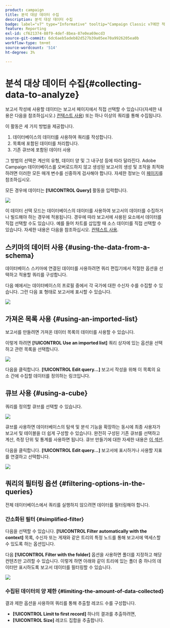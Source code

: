 ```yaml
---
product: campaign
title: 분석 대상 데이터 수집
description: 분석 대상 데이터 수집
badge: label="v7" type="Informative" tooltip="Campaign Classic v7에만 적용"
feature: Reporting
exl-id: cf621374-88f9-4def-8bea-87e0ea69ecd3
source-git-commit: 6dc6aeb5adeb82d527b39a05ee70a9926205ea0b
workflow-type: tm+mt
source-wordcount: '514'
ht-degree: 3%

---
```


# 분석 대상 데이터 수집{#collecting-data-to-analyze}



보고서 작성에 사용할 데이터는 보고서 페이지에서 직접 선택할 수 있습니다(자세한 내용은 다음을 참조하십시오.) [컨텍스트 사용](../../reporting/using/using-the-context.md)) 또는 하나 이상의 쿼리를 통해 수집됩니다.

이 활동은 세 가지 방법을 제공합니다.

1. 데이터베이스의 데이터를 사용하여 쿼리를 작성합니다.
1. 목록에 포함된 데이터를 처리합니다.
1. 기존 큐브에 포함된 데이터 사용

그 방법의 선택은 계산의 유형, 데이터 양 및 그 내구성 등에 따라 달라진다. Adobe Campaign 데이터베이스를 오버로드하지 않고 생성된 보고서의 생성 및 조작을 최적화하려면 이러한 모든 매개 변수를 신중하게 검사해야 합니다. 자세한 정보는 이 [페이지](../../reporting/using/best-practices.md#optimizing-report-creation)를 참조하십시오.

모든 경우에 데이터는 **[!UICONTROL Query]** 활동을 입력합니다.

![](assets/reporting_query_edit.png)

이 데이터 선택 모드는 데이터베이스의 데이터를 사용하여 보고서의 데이터를 수집하거나 빌드해야 하는 경우에 적용됩니다. 경우에 따라 보고서에 사용된 요소에서 데이터를 직접 선택할 수도 있습니다. 예를 들어 차트를 삽입할 때 소스 데이터를 직접 선택할 수 있습니다. 자세한 내용은 다음을 참조하십시오. [컨텍스트 사용](../../reporting/using/using-the-context.md).

## 스키마의 데이터 사용 {#using-the-data-from-a-schema}

데이터베이스 스키마에 연결된 데이터를 사용하려면 쿼리 편집기에서 적절한 옵션을 선택하고 적용할 쿼리를 구성합니다.

다음 예에서는 데이터베이스의 프로필 중에서 각 국가에 대한 수신자 수를 수집할 수 있습니다. 그런 다음 표 형태로 보고서에 표시할 수 있습니다.

![](assets/reporting_query_from_schema.png)

## 가져온 목록 사용 {#using-an-imported-list}

보고서를 만들려면 가져온 데이터 목록의 데이터를 사용할 수 있습니다.

이렇게 하려면 **[!UICONTROL Use an imported list]** 쿼리 상자에 있는 옵션을 선택하고 관련 목록을 선택합니다.

![](assets/reporting_query_from_list.png)

다음을 클릭합니다. **[!UICONTROL Edit query...]** 보고서 작성을 위해 이 목록의 요소 간에 수집할 데이터를 정의하는 링크입니다.

## 큐브 사용 {#using-a-cube}

쿼리를 정의할 큐브를 선택할 수 있습니다.

![](assets/reporting_query_from_cube.png)

큐브를 사용하면 데이터베이스의 탐색 및 분석 기능을 확장하는 동시에 최종 사용자가 보고서 및 테이블을 더 쉽게 구성할 수 있습니다. 완전히 구성된 기존 큐브를 선택하고 계산, 측정 단위 및 통계를 사용하면 됩니다. 큐브 만들기에 대한 자세한 내용은 [이 섹션](../../reporting/using/ac-cubes.md).

다음을 클릭합니다. **[!UICONTROL Edit query...]** 보고서에 표시하거나 사용할 지표를 연결하고 선택합니다.

![](assets/reporting_query_from_cube_edit_query.png)

## 쿼리의 필터링 옵션 {#filtering-options-in-the-queries}

전체 데이터베이스에서 쿼리를 실행하지 않으려면 데이터를 필터링해야 합니다.

### 간소화된 필터 {#simplified-filter}

다음을 선택할 수 있습니다. **[!UICONTROL Filter automatically with the context]** 목록, 수신자 또는 게재와 같은 트리의 특정 노드를 통해 보고서에 액세스할 수 있도록 하는 옵션입니다.

다음 **[!UICONTROL Filter with the folder]** 옵션을 사용하면 폴더를 지정하고 해당 컨텐츠만 고려할 수 있습니다. 이렇게 하면 아래와 같이 트리에 있는 폴더 중 하나의 데이터만 표시하도록 보고서 데이터를 필터링할 수 있습니다.

![](assets/reporting_control_folder.png)

### 수집된 데이터의 양 제한 {#limiting-the-amount-of-data-collected}

결과 제한 옵션을 사용하여 쿼리를 통해 추출할 레코드 수를 구성합니다.

* **[!UICONTROL Limit to first record]** 하나의 결과를 추출하려면,
* **[!UICONTROL Size]** 레코드 집합을 추출합니다.
